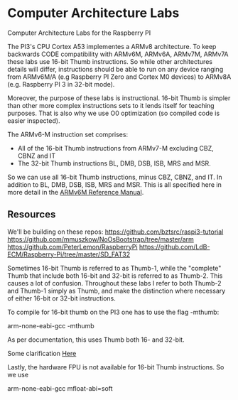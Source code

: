 # Computer Architecture Labs
Computer Architecture Labs for the Raspberry PI

The PI3's CPU Cortex A53 implementes a ARMv8 architecture. To keep backwards
CODE compatibility with ARMv6M, ARMv6A, ARMv7M, ARMv7A these labs use
16-bit Thumb instructions. So while other architectures details will differ,
instructions should be able to run on any device ranging from ARMv6M/A (e.g
Raspberry PI Zero and Cortex M0 devices) to ARMv8A (e.g. Raspberry PI 3 in
32-bit mode).

Moreover, the purpose of these labs is instructional. 16-bit Thumb is simpler
than other more complex instructions sets to it lends itself for teaching purposes.
That is also why we use O0 optimization (so compiled code is easier inspected).

The ARMv6-M instruction set comprises:

- All of the 16-bit Thumb instructions from ARMv7-M excluding CBZ, CBNZ and IT
- The 32-bit Thumb instructions BL, DMB, DSB, ISB, MRS and MSR.

So we can use all 16-bit Thumb instructions, minus CBZ, CBNZ, and IT. In addition
to BL, DMB, DSB, ISB, MRS and MSR. This is all specified here in more detail in the [ARMv6M Reference Manual](https://static.docs.arm.com/ddi0419/d/DDI0419D_armv6m_arm.pdf).

## Resources

We'll be building on these repos:
https://github.com/bztsrc/raspi3-tutorial
https://github.com/mmuszkow/NoOsBootstrap/tree/master/arm
https://github.com/PeterLemon/RaspberryPi
https://github.com/LdB-ECM/Raspberry-Pi/tree/master/SD_FAT32



Sometimes 16-bit Thumb is referred to as Thumb-1, while the "complete" Thumb that
include both 16-bit and 32-bit is referred to as Thumb-2. This causes a lot of
confusion. Throughout these labs I refer to both Thumb-2 and Thumb-1 simply as Thumb,
and make the distinction where necessary of either 16-bit or 32-bit instructions.

To compile for 16-bit thumb on the PI3 one has to use the flag -mthumb:

arm-none-eabi-gcc -mthumb

As per documentation, this uses Thumb both 16- and 32-bit.

Some clarification [Here](https://stackoverflow.com/questions/28669905/what-is-the-difference-between-the-arm-thumb-and-thumb-2-instruction-encodings)

Lastly, the hardware FPU is not available for 16-bit Thumb instructions. So we use


arm-none-eabi-gcc mfloat-abi=soft
